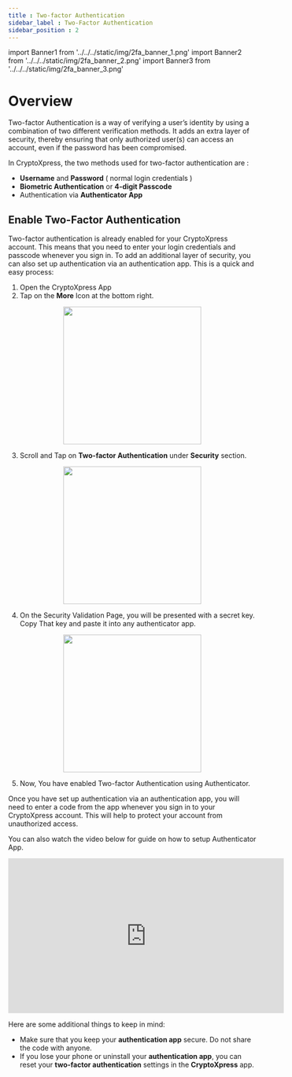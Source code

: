 ```yaml
---
title : Two-factor Authentication
sidebar_label : Two-Factor Authentication
sidebar_position : 2
---
```


<!-- IMPORT -->
import Banner1 from '../../../static/img/2fa_banner_1.png'
import Banner2 from '../../../static/img/2fa_banner_2.png'
import Banner3 from '../../../static/img/2fa_banner_3.png'



<!-- BODY -->

# Overview

Two-factor Authentication is a way of verifying a user’s identity by using a combination of two different verification methods. It adds an extra layer of security, thereby ensuring that only authorized user(s) can access an account, even if the password has been compromised.

In CryptoXpress, the two methods used for two-factor authentication are :

- **Username** and **Password** ( normal login credentials )
- **Biometric Authentication** or **4-digit Passcode**
- Authentication via **Authenticator App**

## Enable Two-Factor Authentication

Two-factor authentication is already enabled for your CryptoXpress account. This means that you need to enter your login credentials and passcode whenever you sign in. To add an additional layer of security, you can also set up authentication via an authentication app. This is a quick and easy process:

1. Open the CryptoXpress App
2. Tap on the **More** Icon at the bottom right.

<center>
<img src={Banner1} width="280" />
</center>

3. Scroll and Tap on **Two-factor Authentication** under **Security** section.

<center>
<img src={Banner2} width="280" />
</center>


4. On the Security Validation Page, you will be presented with a secret key. Copy That key and paste it into any authenticator app.

<center>
<img src={Banner3} width="280" />
</center>

5. Now, You have enabled Two-factor Authentication using Authenticator.

Once you have set up authentication via an authentication app, you will need to enter a code from the app whenever you sign in to your CryptoXpress account. This will help to protect your account from unauthorized access.

You can also watch the video below for guide on how to setup Authenticator App.

<center>

<iframe width="560" height="315" src="https://www.youtube.com/embed/tmnS821wCyc?si=ePlL5FnBd588FY7c" title="YouTube video player" frameborder="0" allow="accelerometer; autoplay; clipboard-write; encrypted-media; gyroscope; picture-in-picture; web-share" allowfullscreen></iframe>

</center>

Here are some additional things to keep in mind:

- Make sure that you keep your **authentication app** secure. Do not share the code with anyone.
- If you lose your phone or uninstall your **authentication app**, you can reset your **two-factor authentication** settings in the **CryptoXpress** app.
